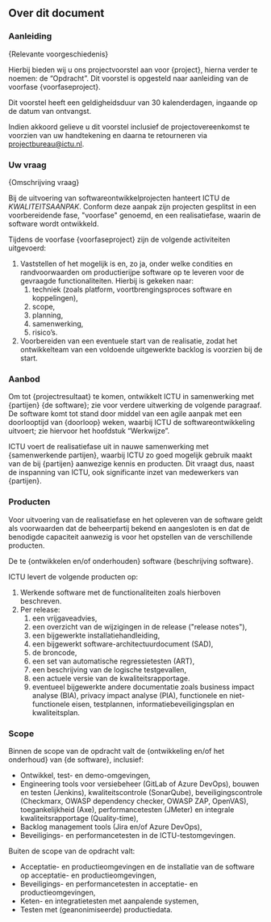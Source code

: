 ## Over dit document

### Aanleiding

{Relevante voorgeschiedenis}

Hierbij bieden wij u ons projectvoorstel aan voor {project}, hierna verder te noemen: de “Opdracht”. Dit voorstel is opgesteld naar aanleiding van de voorfase {voorfaseproject}.

Dit voorstel heeft een geldigheidsduur van 30 kalenderdagen, ingaande op de datum van ontvangst.

Indien akkoord gelieve u dit voorstel inclusief de projectovereenkomst te voorzien van uw handtekening en daarna te retourneren via projectbureau@ictu.nl.

### Uw vraag

{Omschrijving vraag}

Bij de uitvoering van softwareontwikkelprojecten hanteert ICTU de $KWALITEITSAANPAK$. Conform deze aanpak zijn projecten gesplitst in een voorbereidende fase, "voorfase" genoemd, en een realisatiefase, waarin de software wordt ontwikkeld.

Tijdens de voorfase {voorfaseproject} zijn de volgende activiteiten uitgevoerd:

1. Vaststellen of het mogelijk is en, zo ja, onder welke condities en randvoorwaarden om productierijpe software op te leveren voor de gevraagde functionaliteiten. Hierbij is gekeken naar:
    1. techniek (zoals platform, voortbrengingsproces software en koppelingen),
    2. scope,
    3. planning,
    4. samenwerking,
    5. risico’s.
2. Voorbereiden van een eventuele start van de realisatie, zodat het ontwikkelteam van een voldoende uitgewerkte backlog is voorzien bij de start.

### Aanbod

Om tot {projectresultaat} te komen, ontwikkelt ICTU in samenwerking met {partijen} {de software}; zie voor verdere uitwerking de volgende paragraaf. De software komt tot stand door middel van een agile aanpak met een doorlooptijd van {doorloop} weken, waarbij ICTU de softwareontwikkeling uitvoert; zie hiervoor het hoofdstuk “Werkwijze”.

ICTU voert de realisatiefase uit in nauwe samenwerking met {samenwerkende partijen}, waarbij ICTU zo goed mogelijk gebruik maakt van de bij {partijen} aanwezige kennis en producten. Dit vraagt dus, naast de inspanning van ICTU, ook significante inzet van medewerkers van {partijen}.

### Producten

Voor uitvoering van de realisatiefase en het opleveren van de software geldt als voorwaarden dat de beheerpartij bekend en aangesloten is en dat de benodigde capaciteit aanwezig is voor het opstellen van de verschillende producten.

De te {ontwikkelen en/of onderhouden} software {beschrijving software}.

ICTU levert de volgende producten op:

1. Werkende software met de functionaliteiten zoals hierboven beschreven.
1. Per release:
    1. een vrijgaveadvies,
    1. een overzicht van de wijzigingen in de release ("release notes"),
    1. een bijgewerkte installatiehandleiding,
    1. een bijgewerkt software-architectuurdocument (SAD),
    1. de broncode,
    1. een set van automatische regressietesten (ART),
    1. een beschrijving van de logische testgevallen,
    1. een actuele versie van de kwaliteitsrapportage.
    1. eventueel bijgewerkte andere documentatie zoals business impact analyse (BIA), privacy impact analyse (PIA), functionele en niet-functionele eisen, testplannen, informatiebeveiligingsplan en kwaliteitsplan.

### Scope

Binnen de scope van de opdracht valt de {ontwikkeling en/of het onderhoud} van {de software}, inclusief:

* Ontwikkel, test- en demo-omgevingen,
* Engineering tools voor versiebeheer (GitLab of Azure DevOps), bouwen en testen (Jenkins), kwaliteitscontrole (SonarQube), beveiligingscontrole (Checkmarx, OWASP dependency checker, OWASP ZAP, OpenVAS), toegankelijkheid (Axe), performancetesten (JMeter) en integrale kwaliteitsrapportage (Quality-time),
* Backlog management tools (Jira en/of Azure DevOps),
* Beveiligings- en performancetesten in de ICTU-testomgevingen.

Buiten de scope van de opdracht valt:

* Acceptatie- en productieomgevingen en de installatie van de software op acceptatie- en productieomgevingen,
* Beveiligings- en performancetesten in acceptatie- en productieomgevingen,
* Keten- en integratietesten met aanpalende systemen,
* Testen met (geanonimiseerde) productiedata.
